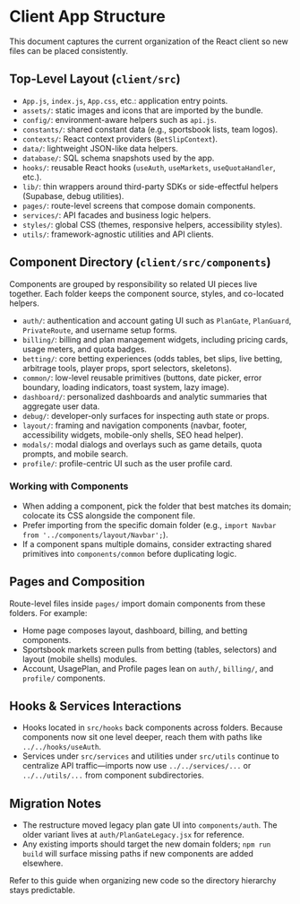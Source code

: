 # Client App Structure

This document captures the current organization of the React client so new files can be placed consistently.

## Top-Level Layout (`client/src`)
- `App.js`, `index.js`, `App.css`, etc.: application entry points.
- `assets/`: static images and icons that are imported by the bundle.
- `config/`: environment-aware helpers such as `api.js`.
- `constants/`: shared constant data (e.g., sportsbook lists, team logos).
- `contexts/`: React context providers (`BetSlipContext`).
- `data/`: lightweight JSON-like data helpers.
- `database/`: SQL schema snapshots used by the app.
- `hooks/`: reusable React hooks (`useAuth`, `useMarkets`, `useQuotaHandler`, etc.).
- `lib/`: thin wrappers around third-party SDKs or side-effectful helpers (Supabase, debug utilities).
- `pages/`: route-level screens that compose domain components.
- `services/`: API facades and business logic helpers.
- `styles/`: global CSS (themes, responsive helpers, accessibility styles).
- `utils/`: framework-agnostic utilities and API clients.

## Component Directory (`client/src/components`)
Components are grouped by responsibility so related UI pieces live together. Each folder keeps the component source, styles, and co-located helpers.

- `auth/`: authentication and account gating UI such as `PlanGate`, `PlanGuard`, `PrivateRoute`, and username setup forms.
- `billing/`: billing and plan management widgets, including pricing cards, usage meters, and quota badges.
- `betting/`: core betting experiences (odds tables, bet slips, live betting, arbitrage tools, player props, sport selectors, skeletons).
- `common/`: low-level reusable primitives (buttons, date picker, error boundary, loading indicators, toast system, lazy image).
- `dashboard/`: personalized dashboards and analytic summaries that aggregate user data.
- `debug/`: developer-only surfaces for inspecting auth state or props.
- `layout/`: framing and navigation components (navbar, footer, accessibility widgets, mobile-only shells, SEO head helper).
- `modals/`: modal dialogs and overlays such as game details, quota prompts, and mobile search.
- `profile/`: profile-centric UI such as the user profile card.

### Working with Components
- When adding a component, pick the folder that best matches its domain; colocate its CSS alongside the component file.
- Prefer importing from the specific domain folder (e.g., `import Navbar from '../components/layout/Navbar';`).
- If a component spans multiple domains, consider extracting shared primitives into `components/common` before duplicating logic.

## Pages and Composition
Route-level files inside `pages/` import domain components from these folders. For example:
- Home page composes layout, dashboard, billing, and betting components.
- Sportsbook markets screen pulls from betting (tables, selectors) and layout (mobile shells) modules.
- Account, UsagePlan, and Profile pages lean on `auth/`, `billing/`, and `profile/` components.

## Hooks & Services Interactions
- Hooks located in `src/hooks` back components across folders. Because components now sit one level deeper, reach them with paths like `../../hooks/useAuth`.
- Services under `src/services` and utilities under `src/utils` continue to centralize API traffic—imports now use `../../services/...` or `../../utils/...` from component subdirectories.

## Migration Notes
- The restructure moved legacy plan gate UI into `components/auth`. The older variant lives at `auth/PlanGateLegacy.jsx` for reference.
- Any existing imports should target the new domain folders; `npm run build` will surface missing paths if new components are added elsewhere.

Refer to this guide when organizing new code so the directory hierarchy stays predictable.
